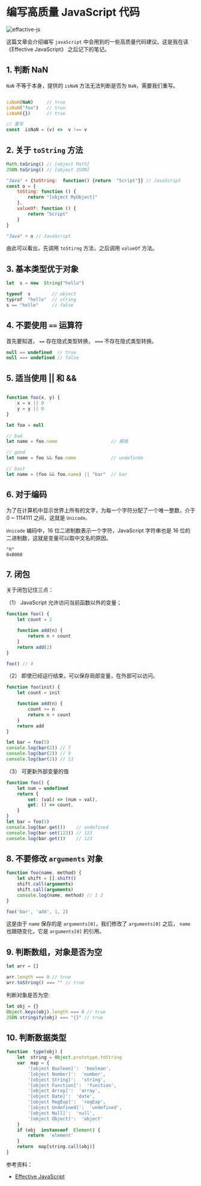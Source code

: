 
# 编写高质量 JavaScript 代码

![effactive-js](effactive-js.jpg)

这篇文章会介绍编写 `javaScript` 中会用到的一些高质量代码建议。这是我在读《Effective JavaScript》 之后记下的笔记。

## 1. 判断 NaN

`NaN` 不等于本身，提供的 `isNaN` 方法无法判断是否为 `NaN`，需要我们重写。

```js

isNaN(NaN)     // true
isNaN("foo")   // true
isNaN({})      // true

// 重写
const  isNaN = (v) =>  v !== v

```

## 2. 关于 `toString` 方法

```js
Math.toSring() // [object Math]
JSON.toSring() // [object JSON]

"Java" + {toString:  function() {return  "Script"}} // JavaScript
const o = {
    toSting: function () {
        return "[object MyObject]"
    },
    valueOf: function () {
        return "Script"
    }
}

"Java" + o // JavaScript
```

由此可以看出，先调用 `toStirng` 方法，之后调用 `valueOf` 方法。

## 3. 基本类型优于对象

```js
let  s = new  String("hello")

typeof  s        // object
typrof  "hello"  // string
s == "hello"     // false
```

## 4. 不要使用 `==` 运算符

首先要知道， `==` 存在隐式类型转换， `===` 不存在隐式类型转换。

```js
null == undefined  // true
null === undefined // false
```

## 5. 适当使用 || 和 &&

```js

function foo(x, y) {
    x = x || 0
    y = y || 0
}

let foo = null

// bad
let name = foo.name                    // 报错

// good
let name = foo && foo.name             // undefinde

// bast
let name = (foo && foo.name) || "bar"  // bar

```

## 6. 对于编码

为了在计算机中显示世界上所有的文字，为每一个字符分配了一个唯一整数，介于 0 ~ 1114111 之间，这就是 `Unicode。`

`Unicode` 编码中，16 位二进制数表示一个字符，JavaScript 字符串也是 16 位的二进制数，这就是变量可以取中文名的原因。

```text
"h"
0x0068
```

## 7. 闭包

关于闭包记住三点：

（1） JavaScript 允许访问当前函数以外的变量；

```js
function foo() {
    let count = 2

    function add(n) {
        return n + count
    }
    return add(2)
}

foo() // 4
```

（2） 即使已经运行结束，可以保存局部变量，在外部可以访问。

```js
function foo(init) {
    let count = init

    function add(n) {
        count += n
        return n + count
    }
    return add
}

let bar = foo(5)
console.log(bar(2)) // 7
console.log(bar(2)) // 9
console.log(bar(2)) // 11

```

（3） 可更新外部变量的值

```js
function foo() {
    let num = undefined
    return {
        set: (val) => (num = val),
        get: () => count,
    }
}
let bar = foo(5)
console.log(bar.get())    // undefined
console.log(bar.set(123)) // 123
console.log(bar.get())    // 123
```

## 8. 不要修改 `arguments` 对象

```js
function foo(name, method) {
    let shift = [].shift()
    shift.call(arguments)
    shift.call(arguments)
    console.log(name, method) // 1 2
}

foo('bar', 'add', 1, 2)
```

这是由于 `name` 保存的是 `arguments[0]`，我们修改了 `arguments[0]` 之后， `name` 也跟随变化，它是 `arguments[0]` 的引用。

## 9. 判断数组，对象是否为空

```js
let arr = []

arr.length === 0 // true
arr.toString() === "" // true
```

判断对象是否为空:

```js
let obj = {}
Object.keys(obj).length === 0 // true
JSON.stringify(obj) === "{}" // true
```

## 10. 判断数据类型

``` js
function  type(obj) {
    let  string = Object.prototype.toString
    var  map = {
        '[object Boolean]':  'boolean',
        '[object Number]':  'number',
        '[object String]':  'string',
        '[object Function]':  'function',
        '[object Array]':  'array',
        '[object Date]':  'date',
        '[object RegExp]':  'regExp',
        '[object Undefined]':  'undefined',
        '[object Null]':  'null',
        '[object Object]':  'object'
    }
    if (obj  instanceof  Element) {
        return  'element'
    }
    return  map[string.call(obj)]
}
```

参考资料：

- [Effective JavaScript](https://book.douban.com/subject/10494340/)

 
 <comment-comment/> 
 